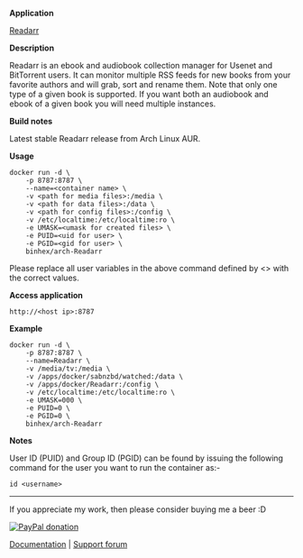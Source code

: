 **Application**

[Readarr](https://github.com/Readarr/Readarr)

**Description**

Readarr is an ebook and audiobook collection manager for Usenet and BitTorrent users. It can monitor multiple RSS feeds for new books from your favorite authors and will grab, sort and rename them. Note that only one type of a given book is supported. If you want both an audiobook and ebook of a given book you will need multiple instances.

**Build notes**

Latest stable Readarr release from Arch Linux AUR.

**Usage**
```
docker run -d \
    -p 8787:8787 \
    --name=<container name> \
    -v <path for media files>:/media \
    -v <path for data files>:/data \
    -v <path for config files>:/config \
    -v /etc/localtime:/etc/localtime:ro \
    -e UMASK=<umask for created files> \
    -e PUID=<uid for user> \
    -e PGID=<gid for user> \
    binhex/arch-Readarr
```

Please replace all user variables in the above command defined by <> with the correct values.

**Access application**

`http://<host ip>:8787`

**Example**
```
docker run -d \
    -p 8787:8787 \
    --name=Readarr \
    -v /media/tv:/media \
    -v /apps/docker/sabnzbd/watched:/data \
    -v /apps/docker/Readarr:/config \
    -v /etc/localtime:/etc/localtime:ro \
    -e UMASK=000 \
    -e PUID=0 \
    -e PGID=0 \
    binhex/arch-Readarr
```

**Notes**

User ID (PUID) and Group ID (PGID) can be found by issuing the following command for the user you want to run the container as:-

```
id <username>
```
___
If you appreciate my work, then please consider buying me a beer  :D

[![PayPal donation](https://www.paypal.com/en_US/i/btn/btn_donate_SM.gif)](https://www.paypal.com/cgi-bin/webscr?cmd=_s-xclick&hosted_button_id=MM5E27UX6AUU4)

[Documentation](https://github.com/binhex/documentation) | [Support forum](http://lime-technology.com/forum/index.php?topic=45848.0)